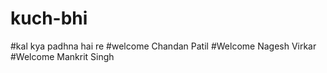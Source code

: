 # kuch-bhi
#kal kya padhna hai re
#welcome Chandan Patil
#Welcome Nagesh Virkar
#Welcome Mankrit Singh
